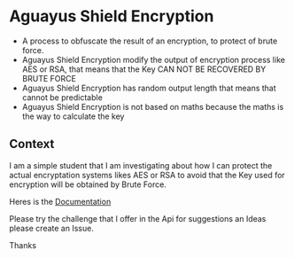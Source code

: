 # Aguayus Shield Encryption
- A process to obfuscate the result of an encryption, to protect of brute force.
- Aguayus Shield Encryption modify the output of encryption process like AES or RSA, that means that the Key CAN NOT BE RECOVERED BY BRUTE FORCE
- Aguayus Shield Encryption has random output length that means that cannot be predictable
- Aguayus Shield Encryption is not based on maths because the maths is the way to calculate the key

## Context 
 I am a simple student that I am investigating about how I can protect the actual encryptation systems likes AES or RSA to avoid that the Key used for encryption will be obtained by Brute Force.
 
 Heres is the
 [Documentation](https://app.swaggerhub.com/apis/ADMIN_150/AguayusShieldEncryption/1.0.0)
 
 Please try the challenge that I offer in the Api for suggestions an Ideas please create an Issue.
 
 Thanks
